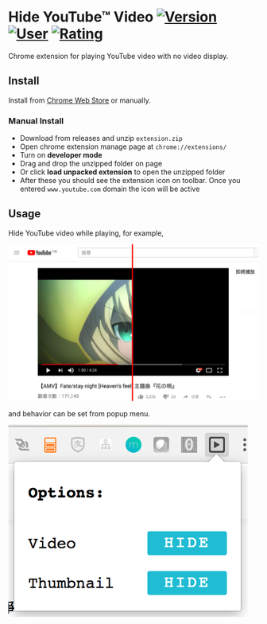 # Hide YouTube™ Video [![Version][badge-cws]][link-cws] [![User][badge-cws-user]][link-cws] [![Rating][badge-cws-rating]][link-cws]

[badge-cws]: https://img.shields.io/chrome-web-store/v/lminokaobchppnocfchcjcenlmodehmi.svg?label=chrome&style=flat-square
[badge-cws-user]: https://img.shields.io/chrome-web-store/users/lminokaobchppnocfchcjcenlmodehmi.svg?style=flat-square
[badge-cws-rating]: https://img.shields.io/chrome-web-store/rating/lminokaobchppnocfchcjcenlmodehmi.svg?style=flat-square
[link-cws]: https://chrome.google.com/webstore/detail/hide-youtube-video/lminokaobchppnocfchcjcenlmodehmi

Chrome extension for playing YouTube video with no video display.

## Install

Install from [Chrome Web Store](https://chrome.google.com/webstore/detail/lminokaobchppnocfchcjcenlmodehmi) or manually.

### Manual Install

* Download from releases and unzip `extension.zip`
* Open chrome extension manage page at `chrome://extensions/`
* Turn on **developer mode**
* Drag and drop the unzipped folder on page
* Or click **load unpacked extension** to open the unzipped folder
* After these you should see the extension icon on toolbar. Once you entered `www.youtube.com` domain the icon will be active

## Usage

Hide YouTube video while playing, for example,

![demo](https://raw.githubusercontent.com/cettoana/hide-youtube-video/master/doc/img/demo.png)

and behavior can be set from popup menu.

![menu](https://raw.githubusercontent.com/cettoana/hide-youtube-video/master/doc/img/menu.png)
